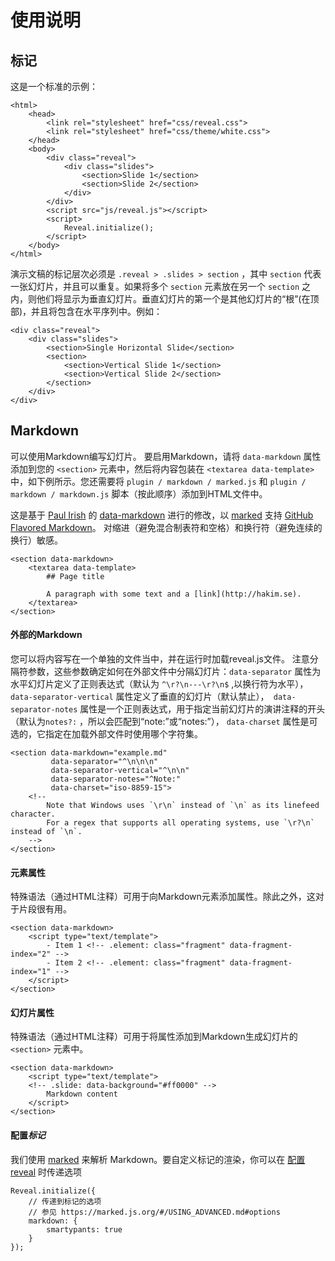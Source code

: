 # 使用说明

## 标记<div id="Markup"></div>

这是一个标准的示例：

```
<html>
	<head>
		<link rel="stylesheet" href="css/reveal.css">
		<link rel="stylesheet" href="css/theme/white.css">
	</head>
	<body>
		<div class="reveal">
			<div class="slides">
				<section>Slide 1</section>
				<section>Slide 2</section>
			</div>
		</div>
		<script src="js/reveal.js"></script>
		<script>
			Reveal.initialize();
		</script>
	</body>
</html>
```

演示文稿的标记层次必须是 `.reveal > .slides > section` ，其中 ```section``` 代表一张幻灯片，并且可以重复。如果将多个 ```section``` 元素放在另一个 ```section``` 之内，则他们将显示为垂直幻灯片。垂直幻灯片的第一个是其他幻灯片的“根”(在顶部)，并且将包含在水平序列中。例如：

```
<div class="reveal">
	<div class="slides">
		<section>Single Horizontal Slide</section>
		<section>
			<section>Vertical Slide 1</section>
			<section>Vertical Slide 2</section>
		</section>
	</div>
</div>
```

## Markdown  <div id="markdown"></div>

可以使用Markdown编写幻灯片。 要启用Markdown，请将 ```data-markdown``` 属性添加到您的 ```<section>``` 元素中，然后将内容包装在 ```<textarea data-template>``` 中，如下例所示。您还需要将 ```plugin / markdown / marked.js``` 和 ```plugin / markdown / markdown.js``` 脚本（按此顺序）添加到HTML文件中。 

这是基于  [Paul Irish](https://github.com/paulirish) 的 [data-markdown](https://gist.github.com/1343518) 进行的修改，以 [marked](https://github.com/chjj/marked) 支持 [GitHub Flavored Markdown](https://help.github.com/articles/github-flavored-markdown)。 对缩进（避免混合制表符和空格）和换行符（避免连续的换行）敏感。

```
<section data-markdown>
	<textarea data-template>
		## Page title

		A paragraph with some text and a [link](http://hakim.se).
	</textarea>
</section>
```

#### 外部的Markdown

您可以将内容写在一个单独的文件当中，并在运行时加载reveal.js文件。 注意分隔符参数，这些参数确定如何在外部文件中分隔幻灯片：```data-separator``` 属性为水平幻灯片定义了正则表达式（默认为 ``` ^\r?\n---\r?\n$ ``` ,以换行符为水平），```data-separator-vertical``` 属性定义了垂直的幻灯片（默认禁止），``` data-separator-notes``` 属性是一个正则表达式，用于指定当前幻灯片的演讲注释的开头（默认为```notes?:``` ，所以会匹配到“note:”或“notes:”）， ``` data-charset ``` 属性是可选的，它指定在加载外部文件时使用哪个字符集。 

```
<section data-markdown="example.md"
         data-separator="^\n\n\n"
         data-separator-vertical="^\n\n"
         data-separator-notes="^Note:"
         data-charset="iso-8859-15">
    <!--
        Note that Windows uses `\r\n` instead of `\n` as its linefeed character.
        For a regex that supports all operating systems, use `\r?\n` instead of `\n`.
    -->
</section>
```

#### 元素属性<div id="element-attributes"></div>

特殊语法（通过HTML注释）可用于向Markdown元素添加属性。除此之外，这对于片段很有用。 

```
<section data-markdown>
	<script type="text/template">
		- Item 1 <!-- .element: class="fragment" data-fragment-index="2" -->
		- Item 2 <!-- .element: class="fragment" data-fragment-index="1" -->
	</script>
</section>
```

#### 幻灯片属性<div id="slide-attributes"></div>

特殊语法（通过HTML注释）可用于将属性添加到Markdown生成幻灯片的 ```<section>``` 元素中。 

```
<section data-markdown>
	<script type="text/template">
	<!-- .slide: data-background="#ff0000" -->
		Markdown content
	</script>
</section>
```

#### 配置*标记*

我们使用 [marked](https://github.com/chjj/marked) 来解析 Markdown。要自定义标记的渲染，你可以在 [配置reveal](configuration.md) 时传递选项

```
Reveal.initialize({
	// 传递到标记的选项
	// 参见 https://marked.js.org/#/USING_ADVANCED.md#options
	markdown: {
		smartypants: true
	}
});
```

 


